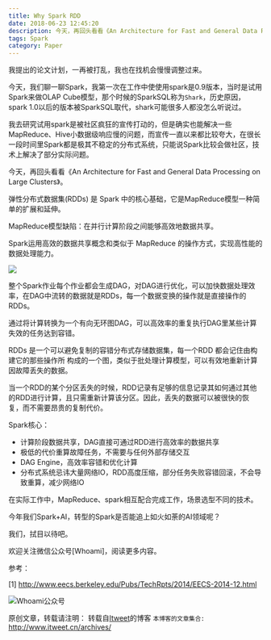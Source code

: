 ```yaml
---
title: Why Spark RDD
date: 2018-06-23 12:45:20
description: 今天，再回头看看《An Architecture for Fast and General Data Processing on Large Clusters》。
tags: Spark
category: Paper
---
```


我提出的论文计划，一再被打乱，我也在找机会慢慢调整过来。

今天，我们聊一聊Spark，我第一次在工作中使使用spark是0.9版本，当时是试用Spark来做OLAP Cube模型，那个时候的SparkSQL称为`Shark`，历史原因，spark 1.0以后的版本被SparkSQL取代，shark可能很多人都没怎么听说过。

我去研究试用spark是被社区疯狂的宣传打动的，但是确实也能解决一些MapReduce、Hive小数据级响应慢的问题，而宣传一直以来都比较夸大，在很长一段时间里Spark都是极其不稳定的分布式系统，只能说Spark比较会做社区，技术上解决了部分实际问题。

今天，再回头看看《An Architecture for Fast and General Data Processing on Large Clusters》。

弹性分布式数据集(RDDs) 是 Spark 中的核心基础，它是MapReduce模型一种简单的扩展和延伸。

MapReduce模型缺陷：在并行计算阶段之间能够高效地数据共享。

Spark运用高效的数据共享概念和类似于 MapReduce 的操作方式，实现高性能的数据处理能力。

![](https://www.itweet.cn/screenshots/mapreduce-vs-spark.png)

整个Spark作业每个作业都会生成DAG，对DAG进行优化，可以加快数据处理效率，在DAG中流转的数据就是RDDs，每一个数据变换的操作就是直接操作的RDDs。

通过将计算转换为一个有向无环图DAG，可以高效率的重复执行DAG里某些计算失效的任务达到容错。

RDDs 是一个可以避免复制的容错分布式存储数据集，每一个RDD 都会记住由构建它的那些操作所 构成的一个图，类似于批处理计算模型，可以有效地重新计算因故障丢失的数据。

当一个RDD的某个分区丢失的时候，RDD记录有足够的信息记录其如何通过其他的RDD进行计算，且只需重新计算该分区。因此，丢失的数据可以被很快的恢复，而不需要昂贵的复制代价。

Spark核心：

* 计算阶段数据共享，DAG直接可通过RDD进行高效率的数据共享
* 极低的代价重算故障任务，不需要与任何外部存储交互
* DAG Engine，高效率容错和优化计算
* 分布式系统忌讳大量网络IO，RDD高度压缩，部分任务失败容错回滚，不会导致重算，减少网络IO

在实际工作中，MapReduce、spark相互配合完成工作，场景选型不同的技术。

今年我们Spark+AI，转型的Spark是否能追上如火如荼的AI领域呢？

我们，拭目以待吧。

欢迎关注微信公众号[Whoami]，阅读更多内容。

参考：

[1] http://www.eecs.berkeley.edu/Pubs/TechRpts/2014/EECS-2014-12.html

![Whoami公众号](https://github.com/itweet/labs/raw/master/common/img/weixin_public.gif)

原创文章，转载请注明： 转载自[Itweet](http://www.itweet.cn)的博客
`本博客的文章集合:` http://www.itweet.cn/archives/